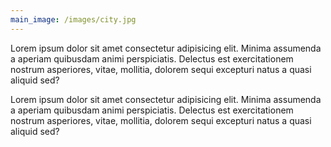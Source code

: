 ```yaml
---
main_image: /images/city.jpg
---
```


Lorem ipsum dolor sit amet consectetur adipisicing elit. Minima assumenda a aperiam quibusdam animi perspiciatis. Delectus est exercitationem nostrum asperiores, vitae, mollitia, dolorem sequi excepturi natus a quasi aliquid sed?

Lorem ipsum dolor sit amet consectetur adipisicing elit. Minima assumenda a aperiam quibusdam animi perspiciatis. Delectus est exercitationem nostrum asperiores, vitae, mollitia, dolorem sequi excepturi natus a quasi aliquid sed?
